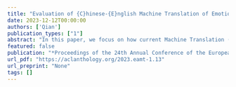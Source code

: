 ```yaml
---
title: "Evaluation of {C}hinese-{E}nglish Machine Translation of Emotion-Loaded Microblog Texts: A Human Annotated Dataset for the Quality Assessment of Emotion Translation"
date: 2023-12-12T00:00:00
authors: ['Qian']
publication_types: ["1"]
abstract: "In this paper, we focus on how current Machine Translation (MT) engines perform on the translation of emotion-loaded texts by evaluating outputs from Google Translate according to a framework proposed in this paper. We propose this evaluation framework based on the Multidimensional Quality Metrics (MQM) and perform detailed error analyses of the MT outputs. From our analysis, we observe that about 50{\%} of MT outputs are erroneous in preserving emotions. After further analysis of the erroneous examples, we find that emotion carrying words and linguistic phenomena such as polysemous words, negation, abbreviation etc., are common causes for these translation errors."
featured: false
publication: "*Proceedings of the 24th Annual Conference of the European Association for Machine Translation*"
url_pdf: "https://aclanthology.org/2023.eamt-1.13"
url_preprint: "None"
tags: []
---
```

